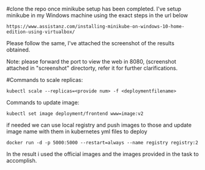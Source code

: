 #clone the repo once minikube setup has been completed.
I've setup minikube in my Windows machine using the exact steps in the url below
```
https://www.assistanz.com/installing-minikube-on-windows-10-home-edition-using-virtualbox/
```

Please follow the same, I've attached the screenshot of the results obtained. 

Note: please forward the port to view the web in 8080, (screenshot attached in "screenshot" directorty, refer it for further clarifications. 

#Commands to scale replicas:

```
kubectl scale --replicas=<provide num> -f <deploymentfilename>
```
Commands to update image:

```
kubectl set image deployment/frontend www=image:v2
```

if needed we can use local registry and push images to those and update image name with them in kubernetes yml files to deploy

```
docker run -d -p 5000:5000 --restart=always --name registry registry:2
```

In the result i used the official images and the images provided in the task to accomplish. 
